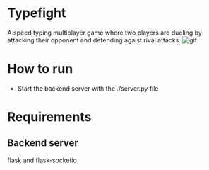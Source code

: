 # Typefight
A speed typing multiplayer game where two players are dueling by attacking their
opponent and defending agaist rival attacks.
![gif](https://j.gifs.com/Jy36wg.gif)
# How to run
- Start the backend server with the ./server.py file
# Requirements
## Backend server
flask and flask-socketio
